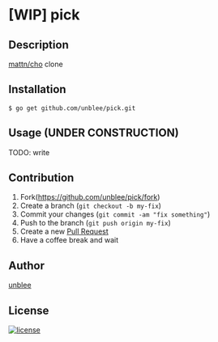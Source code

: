 [WIP] pick
===

## Description

[mattn/cho](https://github.com/mattn/cho/) clone

## Installation

```console
$ go get github.com/unblee/pick.git
```

## Usage (UNDER CONSTRUCTION)

TODO: write

## Contribution

1. Fork(https://github.com/unblee/pick/fork)
2. Create a branch (`git checkout -b my-fix`)
3. Commit your changes (`git commit -am "fix something"`)
4. Push to the branch (`git push origin my-fix`)
5. Create a new [Pull Request](https://github.com/unblee/pick/pulls)
6. Have a coffee break and wait

## Author

[unblee](https://github.com/unblee)

## License

[![license](https://img.shields.io/badge/license-MIT-blue.svg?longCache=true&style=flat-square)](https://github.com/unblee/pick/blob/master/LICENSE)
